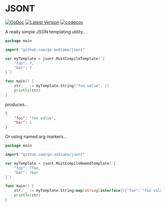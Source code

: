 # JSONT
[![GoDoc](https://godoc.org/github.com/go-andiamo/jsont?status.svg)](https://pkg.go.dev/github.com/go-andiamo/jsont)
[![Latest Version](https://img.shields.io/github/v/tag/go-andiamo/jsont.svg?sort=semver&style=flat&label=version&color=blue)](https://github.com/go-andiamo/jsont/releases)
[![codecov](https://codecov.io/gh/go-andiamo/jsont/branch/main/graph/badge.svg?token=V4XVYR0A8G)](https://codecov.io/gh/go-andiamo/jsont)

A really simple JSON templating utility...

```go
package main

import "github.com/go-andiamo/jsont"

var myTemplate = jsont.MustCompileTemplate(`{
    "foo": ?,
    "bar": ?
}`)

func main() {
    str, _ := myTemplate.String("foo value", 1)
    println(str)
}
```
produces...
```json
{
    "foo": "foo value",
    "bar": 1
}
```

Or using named arg markers...
```go
package main

import "github.com/go-andiamo/jsont"

var myTemplate = jsont.MustCompileNamedTemplate(`{
    "foo": ?foo,
    "bar": ?bar
}`)

func main() {
    str, _ := myTemplate.String(map[string]interface{}{"foo": "foo value", "bar": 1})
    println(str)
}
```
